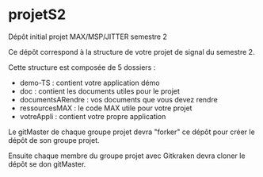 # projetS2

Dépôt initial projet MAX/MSP/JITTER semestre 2

Ce dépôt correspond à la structure de votre projet de signal du semestre 2. 

Cette structure est composée de 5 dossiers : 

* demo-TS : contient votre application démo
* doc : contient les documents utiles pour le projet
* documentsARendre : vos documents que vous devez rendre
* ressourcesMAX : le code MAX utile pour votre projet
* votreAppli : contient votre propre application

Le gitMaster de chaque groupe projet devra "forker" ce dépôt pour créer le dépôt de son groupe projet.

Ensuite chaque membre du groupe projet avec Gitkraken devra cloner le dépôt se don gitMaster. 


